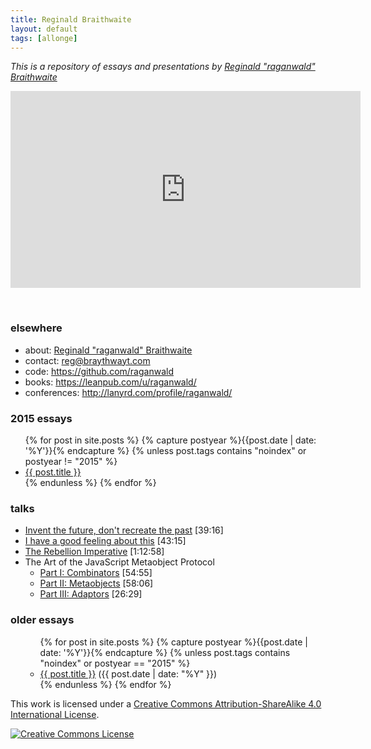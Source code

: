 ```yaml
---
title: Reginald Braithwaite
layout: default
tags: [allonge]
---
```


*This is a repository of essays and presentations by [Reginald "raganwald" Braithwaite](http://braythwayt.com)*

<iframe width="560" height="315" src="https://www.youtube.com/embed/uYcAjr2J_rU" frameborder="0" allowfullscreen></iframe>

<p>&nbsp;</p>

### elsewhere

* about: [Reginald "raganwald" Braithwaite](http://braythwayt.com)
* contact: <a href="mailto:reg@braythwayt.com">reg@braythwayt.com</a>
* code: <a href="https://github.com/raganwald">https://github.com/raganwald</a>
* books: <a href="https://leanpub.com/u/raganwald/">https://leanpub.com/u/raganwald/</a>
* conferences: <a href="http://lanyrd.com/profile/raganwald/">http://lanyrd.com/profile/raganwald/</a>

### 2015 essays

<div class="related">
  <ul>
    {% for post in site.posts %}
      {% capture postyear %}{{post.date | date: '%Y'}}{% endcapture %}
      {% unless post.tags contains "noindex" or postyear != "2015" %}
        <li>
          <a href="{{ post.url }}">{{ post.title }}</a>
        </li>
      {% endunless %}
    {% endfor %}
  </ul>
</div>

### talks

* [Invent the future, don't recreate the past](http://youtu.be/uYcAjr2J_rU) [39:16]
* [I have a good feeling about this](https://vimeo.com/76141334) [43:15]
* [The Rebellion Imperative](https://vimeo.com/53265664) [1:12:58]
* The Art of the JavaScript Metaobject Protocol
  * [Part I: Combinators](http://vimeo.com/97408202) [54:55]
  * [Part II: Metaobjects](http://vimeo.com/97415345) [58:06]
  * [Part III: Adaptors](https://www.youtube.com/watch?v=hp7sgLVepF8) [26:29]

### older essays

<div class="related">
  <ul>
  <ul>
    {% for post in site.posts %}
      {% capture postyear %}{{post.date | date: '%Y'}}{% endcapture %}
      {% unless post.tags contains "noindex" or postyear == "2015" %}
        <li>
          <a href="{{ post.url }}">{{ post.title }}</a> (<span>{{ post.date | date: "%Y" }}</span>)
        </li>
      {% endunless %}
    {% endfor %}
  </ul>
  </ul>
</div>

This work is licensed under a <a rel="license" href="http://creativecommons.org/licenses/by-sa/4.0/">Creative Commons Attribution-ShareAlike 4.0 International License</a>.

<a rel="license" href="http://creativecommons.org/licenses/by-sa/4.0/"><img alt="Creative Commons License" style="border-width:0" src="http://i.creativecommons.org/l/by-sa/4.0/80x15.png" /></a>